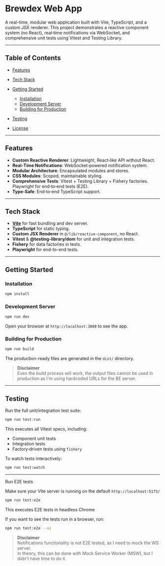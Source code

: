 # Brewdex Web App

A real-time, modular web application built with Vite, TypeScript, and a custom JSX renderer. This project demonstrates a reactive component system (no React), real‑time notifications via WebSocket, and comprehensive unit tests using Vitest and Testing Library.

---

## Table of Contents

- [Features](#features)
- [Tech Stack](#tech-stack)
- [Getting Started](#getting-started)

  - [Installation](#installation)
  - [Development Server](#development-server)
  - [Building for Production](#building-for-production)

- [Testing](#testing)
- [License](#license)

---

## Features

- **Custom Reactive Renderer**: Lightweight, React‑like API without React.
- **Real‑Time Notifications**: WebSocket‑powered notification system.
- **Modular Architecture**: Encapsulated modules and stores.
- **CSS Modules**: Scoped, maintainable styling.
- **Comprehensive Tests**: Vitest + Testing Library + Fishery factories. Playwright for end‑to‑end tests (E2E).
- **Type‑Safe**: End‑to‑end TypeScript support.

---

## Tech Stack

- **[Vite](https://vitejs.dev/)** for fast bundling and dev server.
- **TypeScript** for static typing.
- **Custom JSX Renderer** in `@/lib/reactive-component`, no React.
- **Vitest** & **@testing-library/dom** for unit and integration tests.
- **Fishery** for data factories in tests.
- **Playwright** for end-to-end tests.

---

## Getting Started

### Installation

```bash
npm install
```

### Development Server

```bash
npm run dev
```

Open your browser at `http://localhost:3000` to see the app.

### Building for Production

```bash
npm run build
```

The production-ready files are generated in the `dist/` directory.

> **Disclaimer**  
> Even the build process will work, the output files cannot be used in production as I'm using hardcoded URLs for the BE server.

---

## Testing

Run the full unit/integration test suite:

```bash
npm run test:run
```

This executes all Vitest specs, including:

- Component unit tests
- Integration tests
- Factory‑driven tests using `fishery`

To watch tests interactively:

```bash
npm run test:watch
```

---

Run E2E tests

Make sure your Vite server is running on the default `http://localhost:5173/`

```bash
npm run test:e2e
```

This executes E2E tests in headless Chrome

If you want to see the tests run in a browser, run:

```bash
npm run test:e2e --ui
```

> **Disclaimer**  
> Notifications functionality is not E2E tested, as I need to mock the WS server.  
> In theory, this can be done with Mock Service Worker (MSW), but I didn't have time to do it.
